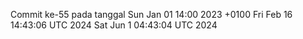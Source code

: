 Commit ke-55 pada tanggal Sun Jan 01 14:00 2023 +0100
Fri Feb 16 14:43:06 UTC 2024
Sat Jun  1 04:43:04 UTC 2024
